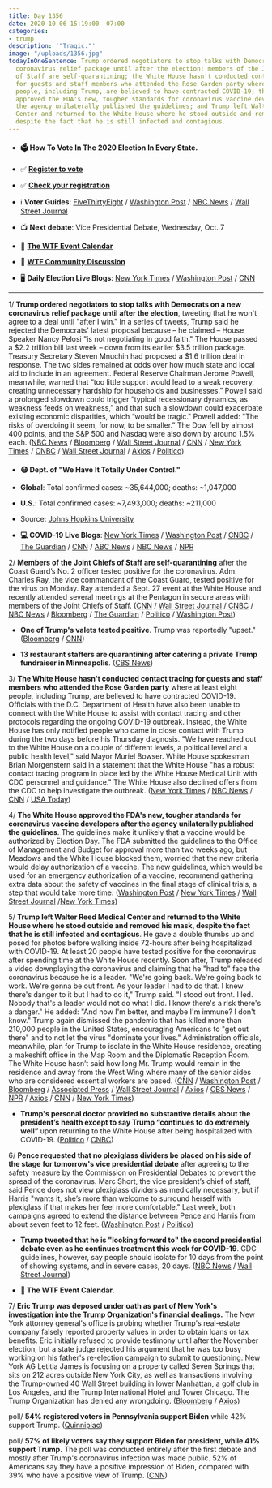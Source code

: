 ```yaml
---
title: Day 1356
date: 2020-10-06 15:19:00 -07:00
categories:
- trump
description: '"Tragic."'
image: "/uploads/1356.jpg"
todayInOneSentence: Trump ordered negotiators to stop talks with Democrats on a new
  coronavirus relief package until after the election; members of the Joint Chiefs
  of Staff are self-quarantining; the White House hasn't conducted contact tracing
  for guests and staff members who attended the Rose Garden party where at least eight
  people, including Trump, are believed to have contracted COVID-19; the White House
  approved the FDA's new, tougher standards for coronavirus vaccine developers after
  the agency unilaterally published the guidelines; and Trump left Walter Reed Medical
  Center and returned to the White House where he stood outside and removed his mask,
  despite the fact that he is still infected and contagious.
---
```


* #### 🗳 How To Vote In The 2020 Election In Every State.

* ✅ **[Register to vote](https://www.vote.org/register-to-vote/)**

* ✅ **[Check your registration](https://www.vote.org/am-i-registered-to-vote/)**

* ℹ️ **Voter Guides**: [FiveThirtyEight](https://projects.fivethirtyeight.com/how-to-vote-2020/) / [Washington Post](https://www.washingtonpost.com/elections/2020/how-to-vote/) / [NBC News](https://www.nbcnews.com/specials/plan-your-vote-state-by-state-guide-voting-by-mail-early-in-person-voting-election/index.html?cid=bc_npd_nn_ms_np-1_200816) / [Wall Street Journal](https://www.wsj.com/articles/how-to-vote-by-mail-in-every-state-11597840923)

* 📺 **Next debate**: Vice Presidential Debate, Wednesday, Oct. 7

* 📆 **[The WTF Event Calendar](https://talk.whatthefuckjusthappenedtoday.com/t/the-wtf-event-calendar/5888)**

* 💬 **[WTF Community Discussion](https://talk.whatthefuckjusthappenedtoday.com/t/2020-general-election-trump-vs-biden/5758)**

* 🖥 **Daily Election Live Blogs**: [New York Times](https://www.nytimes.com/live/2020/10/06/us/trump-covid-live-updates) / [Washington Post](https://www.washingtonpost.com/elections/2020/10/06/trump-biden-live-updates/) / [CNN](https://www.cnn.com/2020/10/06/politics/donald-trump-coronavirus-white-house-biden/index.html)

---

1/ **Trump ordered negotiators to stop talks with Democrats on a new coronavirus relief package until after the election**, tweeting that he won't agree to a deal until "after I win." In a series of tweets, Trump said he rejected the Democrats' latest proposal because – he claimed – House Speaker Nancy Pelosi "is not negotiating in good faith." The House passed a $2.2 trillion bill last week – down from its earlier $3.5 trillion package. Treasury Secretary Steven Mnuchin had proposed a $1.6 trillion deal in response. The two sides remained at odds over how much state and local aid to include in an agreement. Federal Reserve Chairman Jerome Powell, meanwhile, warned that “too little support would lead to a weak recovery, creating unnecessary hardship for households and businesses.” Powell said a prolonged slowdown could trigger “typical recessionary dynamics, as weakness feeds on weakness,” and that such a slowdown could exacerbate existing economic disparities, which “would be tragic." Powell added: "The risks of overdoing it seem, for now, to be smaller.” The Dow fell by almost 400 points, and the S&P 500 and Nasdaq were also down by around 1.5% each. ([NBC News](https://www.nbcnews.com/politics/donald-trump/trump-kills-stimulus-talks-tweets-no-deal-until-after-i-n1242312) / [Bloomberg](https://www.bloomberg.com/news/articles/2020-10-06/trump-tells-his-team-to-stop-talks-on-fiscal-stimulus-package?sref=MIBMEEoj) / [Wall Street Journal](https://www.wsj.com/articles/trump-tells-negotiators-to-stop-covid-relief-talks-until-after-the-election-11602011258) / [CNN](https://www.cnn.com/2020/10/06/economy/fed-powell-coronavirus-stimulus/index.html) / [New York Times](https://www.nytimes.com/2020/10/06/business/economy/jerome-powell-economic-recovery-coronavirus.html) / [CNBC](https://www.cnbc.com/2020/10/06/trump-joined-call-with-top-lawmakers-to-discuss-coronavirus-stimulus-.html) / [Wall Street Journal](https://www.wsj.com/articles/feds-powell-says-u-s-faces-tragic-risks-from-doing-too-little-to-support-economy-11601995201) / [Axios](https://www.axios.com/trump-coronavirus-stimulus-negotiations-7d464d0e-924f-46f5-90d2-9e8097c9c8f7.html) / [Politico](https://www.politico.com/news/2020/10/06/trump-ends-coronavirus-relief-talks-amid-stalemate-with-pelosi-426819))

* #### 😷 Dept. of "We Have It Totally Under Control."

* **Global**: Total confirmed cases: \~35,644,000; deaths: \~1,047,000

* **U.S.**: Total confirmed cases: \~7,493,000; deaths: \~211,000

* Source: [Johns Hopkins University](https://coronavirus.jhu.edu/map.html)

* **💻 COVID-19 Live Blogs**: [New York Times](https://www.nytimes.com/live/2020/10/06/world/covid-coronavirus) / [Washington Post](https://www.washingtonpost.com/nation/2020/10/06/coronavirus-covid-live-updates-us/) / [CNBC](https://www.cnbc.com/2020/10/06/coronavirus-live-updates.html) / [The Guardian](https://www.theguardian.com/us-news/live/2020/oct/06/donald-trump-coronavirus-covid-19-masks-joe-biden-election-white-house-live-updates) / [CNN](https://www.cnn.com/world/live-news/coronavirus-pandemic-10-06-20-intl/index.html) / [ABC News](https://abcnews.go.com/Politics/live-updates/trumpcoronavirus/?id=73446513) / [NBC News](https://www.nbcnews.com/politics/donald-trump/live-blog/2020-10-06-trump-covid-n1242234) / [NPR](https://www.npr.org/sections/latest-updates-trump-covid-19-results)

2/ **Members of the Joint Chiefs of Staff are self-quarantining** after the Coast Guard’s No. 2 officer tested positive for the coronavirus. Adm. Charles Ray, the vice commandant of the Coast Guard, tested positive for the virus on Monday. Ray attended a Sept. 27 event at the White House and recently attended several meetings at the Pentagon in secure areas with members of the Joint Chiefs of Staff. ([CNN](https://www.cnn.com/2020/10/06/politics/pentagon-leadership-self-isolating-coronavirus/index.html) / [Wall Street Journal](https://www.wsj.com/articles/joint-chiefs-of-staff-in-quarantine-after-coast-guard-official-tests-positive-for-covid-19-11602004374?mod=djemalertNEWS) / [CNBC](https://www.cnbc.com/2020/10/06/top-military-leaders-self-quarant.html) / [NBC News](https://www.nbcnews.com/news/military/gen-milley-other-members-joint-chiefs-quarantine-after-admiral-tests-n1242294) / [Bloomberg](https://www.bloomberg.com/news/articles/2020-10-06/military-s-chief-to-quarantine-after-an-admiral-tests-positive?sref=MIBMEEoj) / [The Guardian](https://www.theguardian.com/us-news/2020/oct/06/us-military-chiefs-coronavirus-quarantine-mark-milley-trump) / [Politico](https://www.politico.com/news/2020/10/06/coast-guard-covid-positive-426799) / [Washington Post](https://www.washingtonpost.com/national-security/2020/10/06/joint-chiefs-isolation-after-coast-guard-admiral-tests-positive-coronavirus-pentagon-says/))

* **One of Trump's valets tested positive**. Trump was reportedly "upset." ([Bloomberg](https://www.bloomberg.com/news/articles/2020-10-06/trump-is-considering-televised-speech-after-return-from-hospital?sref=MIBMEEoj) / [CNN](https://www.cnn.com/2020/05/07/politics/trump-valet-tests-positive-covid-19/index.html))

* **13 restaurant staffers are quarantining after catering a private Trump fundraiser in Minneapolis**. ([CBS News](https://www.cbsnews.com/news/trump-covid-19-restaurant-workers-quarantine-after-fundraiser/))

3/ **The White House hasn't conducted contact tracing for guests and staff members who attended the Rose Garden party** where at least eight people, including Trump, are believed to have contracted COVID-19. Officials with the D.C. Department of Health have also been unable to connect with the White House to assist with contact tracing and other protocols regarding the ongoing COVID-19 outbreak. Instead, the White House has only notified people who came in close contact with Trump during the two days before his Thursday diagnosis. "We have reached out to the White House on a couple of different levels, a political level and a public health level," said Mayor Muriel Bowser. White House spokesman Brian Morgenstern said in a statement that the White House "has a robust contact tracing program in place led by the White House Medical Unit with CDC personnel and guidance." The White House also declined offers from the CDC to help investigate the outbreak. ([New York Times](https://www.nytimes.com/2020/10/05/health/contact-tracing-white-house.html) / [NBC News](https://www.nbcnews.com/politics/white-house/d-c-gov-t-says-it-s-been-unable-connect-n1242243) / [CNN](https://www.cnn.com/2020/10/06/politics/white-house-contact-tracing/index.html) / [USA Today](https://www.usatoday.com/story/news/investigations/2020/10/05/white-house-tracking-trumps-covid-outbreak-sidelines-cdc/3630015001/))

4/ **The White House approved the FDA's new, tougher standards for coronavirus vaccine developers after the agency unilaterally published the guidelines**. The guidelines make it unlikely that a vaccine would be authorized by Election Day. The FDA submitted the guidelines to the Office of Management and Budget for approval more than two weeks ago, but Meadows and the White House blocked them, worried that the new criteria would delay authorization of a vaccine. The new guidelines, which would be used for an emergency authorization of a vaccine, recommend gathering extra data about the safety of vaccines in the final stage of clinical trials, a step that would take more time. ([Washington Post](https://www.washingtonpost.com/nation/2020/10/06/coronavirus-covid-live-updates-us/#link-PKUZKBOXA5C75BHNKKL32UR65A) / [New York Times](https://www.nytimes.com/live/2020/10/06/world/covid-coronavirus/the-fda-releases-stricter-guidelines-for-vaccine-developers-after-a-holdup-at-the-white-house) / [Wall Street Journal](https://www.wsj.com/articles/white-house-agrees-to-fdas-guidelines-for-vetting-covid-19-vaccines-11602011953?mod=hp_lead_pos6) /[New York Times](https://www.nytimes.com/2020/10/05/us/politics/coronavirus-vaccine-guidelines.html)) 

5/ **Trump left Walter Reed Medical Center and returned to the White House where he stood outside and removed his mask, despite the fact that he is still infected and contagious**. He gave a double thumbs up and posed for photos before walking inside 72-hours after being hospitalized with COVID-19. At least 20 people have tested positive for the coronavirus after spending time at the White House recently. Soon after, Trump released a video downplaying the coronavirus and claiming that he "had to" face the coronavirus because he is a leader. "We're going back. We're going back to work. We're gonna be out front. As your leader I had to do that. I knew there's danger to it but I had to do it," Trump said. "I stood out front. I led. Nobody that's a leader would not do what I did. I know there's a risk there's a danger." He added: "And now I'm better, and maybe I'm immune? I don't know." Trump again dismissed the pandemic that has killed more than 210,000 people in the United States, encouraging Americans to "get out there" and to not let the virus "dominate your lives." Administration officials, meanwhile, plan for Trump to isolate in the White House residence, creating a makeshift office in the Map Room and the Diplomatic Reception Room. The White House hasn’t said how long Mr. Trump would remain in the residence and away from the West Wing where many of the senior aides who are considered essential workers are based. ([CNN](https://www.cnn.com/2020/10/05/politics/donald-trump-covid-condition-walter-reed/index.html) / [Washington Post](https://www.washingtonpost.com/politics/trump-walter-reed-discharge-mask/2020/10/05/91edbe9a-071a-11eb-859b-f9c27abe638d_story.html) / [Bloomberg](https://www.bloomberg.com/news/articles/2020-10-06/trump-is-considering-televised-speech-after-return-from-hospital?srnd=premium&sref=MIBMEEoj) / [Associated Press](https://apnews.com/article/a037f5cf6d6f14f90313a3aa7cd58043) / [Wall Street Journal](https://www.wsj.com/articles/white-house-unusually-quiet-as-many-aides-work-from-home-11602008842) / [Axios](https://www.axios.com/trump-coronavirus-west-wing-staff-risks-c56a04cc-44ff-4521-82d0-695840b5395b.html) / [CBS News](https://www.cbsnews.com/live-updates/trump-covid-19-white-houe-walter-reed-discharge/) / [NPR](https://www.npr.org/sections/latest-updates-trump-covid-19-results/2020/10/05/920562649/not-out-of-the-woods-yet-trump-s-health-remains-at-risk-doctors-say) / [Axios](https://www.axios.com/trump-coronavirus-feeling-better-immune-claime-68b22440-257e-45a2-8fa7-fb8f697eb6f3.html) / [CNN](https://www.cnn.com/2020/10/06/politics/donald-trump-coronavirus-white-house-biden/) / [New York Times](https://www.nytimes.com/2020/10/05/us/politics/trump-leaves-hospital-coronavirus.html))

* **Trump's personal doctor provided no substantive details about the president’s health except to say Trump “continues to do extremely well”** upon returning to the White House after being hospitalized with COVID-19. ([Politico](https://www.politico.com/news/2020/10/06/trump-coronavirus-flu-comparison-426712) / [CNBC](https://www.cnbc.com/2020/10/06/trump-reports-no-symptoms-after-first-night-back-at-the-white-house-doctor-says-in-memo.html))

6/ **Pence requested that no plexiglass dividers be placed on his side of the stage for tomorrow's vice presidential debate** after agreeing to the safety measure by the Commission on Presidential Debates to prevent the spread of the coronavirus. Marc Short, the vice president’s chief of staff, said Pence does not view plexiglass dividers as medically necessary, but if Harris "wants it, she’s more than welcome to surround herself with plexiglass if that makes her feel more comfortable." Last week, both campaigns agreed to extend the distance between Pence and Harris from about seven feet to 12 feet. ([Washington Post](https://www.washingtonpost.com/politics/vp-debate-coronavirus-safety/2020/10/06/ee44fa00-07e7-11eb-a166-dc429b380d10_story.html) / [Politico](https://www.politico.com/news/2020/10/05/plexiglass-harris-and-pence-vp-debate-426514))

* **Trump tweeted that he is "looking forward to" the second presidential debate even as he continues treatment this week for COVID-19**. CDC guidelines, however, say people should isolate for 10 days from the point of showing systems, and in severe cases, 20 days. ([NBC News](https://www.nbcnews.com/politics/donald-trump/trump-battling-covid-19-says-he-s-looking-forward-next-n1242269) / [Wall Street Journal](https://www.wsj.com/articles/trump-to-isolate-at-white-house-as-covid-19-recovery-continues-11601984725))

* **📅 The WTF Event Calendar**.

7/ **Eric Trump was deposed under oath as part of New York's investigation into the Trump Organization's financial dealings.** The New York attorney general's office is probing whether Trump's real-estate company falsely reported property values in order to obtain loans or tax benefits. Eric initially refused to provide testimony until after the November election, but a state judge rejected his argument that he was too busy working on his father's re-election campaign to submit to questioning. New York AG Letitia James is focusing on a property called Seven Springs that sits on 212 acres outside New York City, as well as transactions involving the Trump-owned 40 Wall Street building in lower Manhattan, a golf club in Los Angeles, and the Trump International Hotel and Tower Chicago. The Trump Organization has denied any wrongdoing. ([Bloomberg](https://www.bloomberg.com/news/articles/2020-10-05/eric-trump-testifies-in-new-york-ag-s-asset-valuation-probe?sref=yLCixKPR) / [Axios](https://www.axios.com/eric-trump-deposed-new-york-14366fb9-19b0-4e60-9f42-0bcaa6495608.html))

poll/ **54% registered voters in Pennsylvania support Biden** while 42% support Trump. ([Quinnipiac](https://www.monmouth.edu/polling-institute/reports/monmouthpoll_PA_100620/))

poll/ **57% of likely voters say they support Biden for president, while 41% support Trump.** The poll was conducted entirely after the first debate and mostly after Trump's coronavirus infection was made public. 52% of Americans say they have a positive impression of Biden, compared with 39% who have a positive view of Trump. ([CNN](https://www.cnn.com/2020/10/06/politics/cnn-poll-biden-trump-2020-election/index.html))
